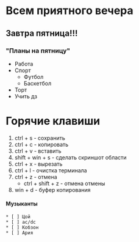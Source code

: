 # Всем приятного вечера

## Завтра пятница!!!
### **"Планы на пятницу"**
* Работа
* Спорт 
    * Футбол
    * Баскетбол
* Торт 
* Учить дз

# Горячие клавиши
1. ctrl + s - сохранить
2. ctrl + c - копировать
3. ctrl + v  - вставить
4. shift + win + s - сделать скриншот области
5. ctrl + x - вырезать
6. ctrl + l - очистка терминала
7. ctrl + z - отмена
    * ctrl + shift + z - отмена отмены 
8. win + d - буфер копирования

#### Музыканты
    * [ ] Цой
    * [ ] ac/dc
    * [ ] Кобзон
    * [ ] Ария

